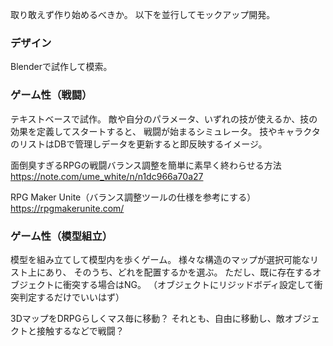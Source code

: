 取り敢えず作り始めるべきか。
以下を並行してモックアップ開発。

### デザイン
Blenderで試作して模索。

### ゲーム性（戦闘）
テキストベースで試作。
敵や自分のパラメータ、いずれの技が使えるか、技の効果を定義してスタートすると、
戦闘が始まるシミュレータ。
技やキャラクタのリストはDBで管理しデータを更新すると即反映するイメージ。

面倒臭すぎるRPGの戦闘バランス調整を簡単に素早く終わらせる方法
https://note.com/ume_white/n/n1dc966a70a27

RPG Maker Unite（バランス調整ツールの仕様を参考にする）
https://rpgmakerunite.com/


### ゲーム性（模型組立）
模型を組み立てして模型内を歩くゲーム。
様々な構造のマップが選択可能なリスト上にあり、
そのうち、どれを配置するかを選ぶ。
ただし、既に存在するオブジェクトに衝突する場合はNG。
（オブジェクトにリジッドボディ設定して衝突判定するだけでいいはず）

3DマップをDRPGらしくマス毎に移動？
それとも、自由に移動し、敵オブジェクトと接触するなどで戦闘？

